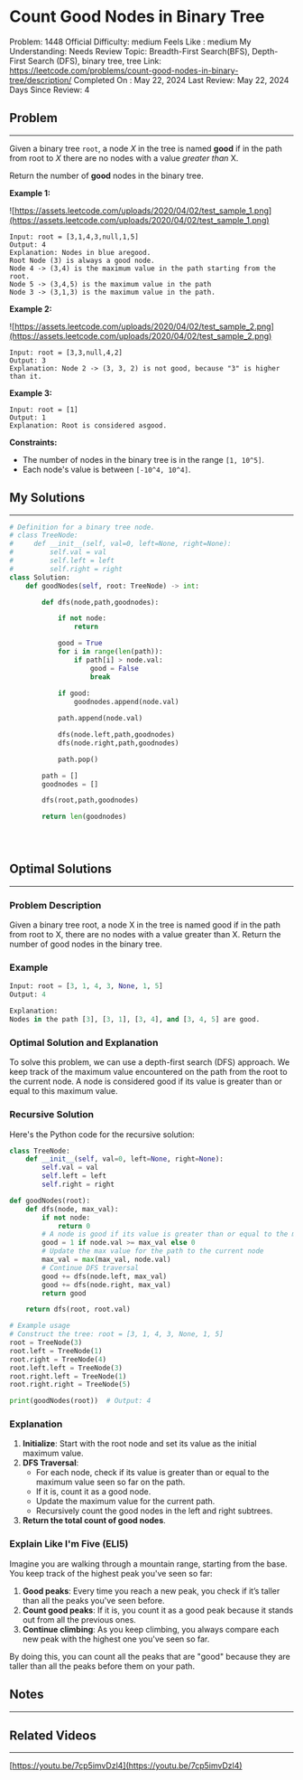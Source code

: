 # Count Good Nodes in Binary Tree

Problem: 1448
Official Difficulty: medium
Feels Like : medium
My Understanding: Needs Review
Topic: Breadth-First Search(BFS), Depth-First Search (DFS), binary tree, tree
Link: https://leetcode.com/problems/count-good-nodes-in-binary-tree/description/
Completed On : May 22, 2024
Last Review: May 22, 2024
Days Since Review: 4

## Problem

---

Given a binary tree `root`, a node *X* in the tree is named **good** if in the path from root to *X* there are no nodes with a value *greater than* X.

Return the number of **good** nodes in the binary tree.

**Example 1:**

![https://assets.leetcode.com/uploads/2020/04/02/test_sample_1.png](https://assets.leetcode.com/uploads/2020/04/02/test_sample_1.png)

```
Input: root = [3,1,4,3,null,1,5]
Output: 4
Explanation: Nodes in blue aregood.
Root Node (3) is always a good node.
Node 4 -> (3,4) is the maximum value in the path starting from the root.
Node 5 -> (3,4,5) is the maximum value in the path
Node 3 -> (3,1,3) is the maximum value in the path.
```

**Example 2:**

![https://assets.leetcode.com/uploads/2020/04/02/test_sample_2.png](https://assets.leetcode.com/uploads/2020/04/02/test_sample_2.png)

```
Input: root = [3,3,null,4,2]
Output: 3
Explanation: Node 2 -> (3, 3, 2) is not good, because "3" is higher than it.
```

**Example 3:**

```
Input: root = [1]
Output: 1
Explanation: Root is considered asgood.
```

**Constraints:**

- The number of nodes in the binary tree is in the range `[1, 10^5]`.
- Each node's value is between `[-10^4, 10^4]`.

## My Solutions

---

```python
# Definition for a binary tree node.
# class TreeNode:
#     def __init__(self, val=0, left=None, right=None):
#         self.val = val
#         self.left = left
#         self.right = right
class Solution:
    def goodNodes(self, root: TreeNode) -> int:

        def dfs(node,path,goodnodes):

            if not node:
                return 

            good = True
            for i in range(len(path)):
                if path[i] > node.val:
                    good = False
                    break
                
            if good:
                goodnodes.append(node.val)

            path.append(node.val)

            dfs(node.left,path,goodnodes)
            dfs(node.right,path,goodnodes)

            path.pop()

        path = []
        goodnodes = []

        dfs(root,path,goodnodes)

        return len(goodnodes)

        
```

```python

```

## Optimal Solutions

---

### Problem Description

Given a binary tree root, a node X in the tree is named good if in the path from root to X, there are no nodes with a value greater than X. Return the number of good nodes in the binary tree.

### Example

```python
Input: root = [3, 1, 4, 3, None, 1, 5]
Output: 4

Explanation:
Nodes in the path [3], [3, 1], [3, 4], and [3, 4, 5] are good.
```

### Optimal Solution and Explanation

To solve this problem, we can use a depth-first search (DFS) approach. We keep track of the maximum value encountered on the path from the root to the current node. A node is considered good if its value is greater than or equal to this maximum value.

### Recursive Solution

Here's the Python code for the recursive solution:

```python
class TreeNode:
    def __init__(self, val=0, left=None, right=None):
        self.val = val
        self.left = left
        self.right = right

def goodNodes(root):
    def dfs(node, max_val):
        if not node:
            return 0
        # A node is good if its value is greater than or equal to the max value seen so far
        good = 1 if node.val >= max_val else 0
        # Update the max value for the path to the current node
        max_val = max(max_val, node.val)
        # Continue DFS traversal
        good += dfs(node.left, max_val)
        good += dfs(node.right, max_val)
        return good

    return dfs(root, root.val)

# Example usage
# Construct the tree: root = [3, 1, 4, 3, None, 1, 5]
root = TreeNode(3)
root.left = TreeNode(1)
root.right = TreeNode(4)
root.left.left = TreeNode(3)
root.right.left = TreeNode(1)
root.right.right = TreeNode(5)

print(goodNodes(root))  # Output: 4
```

### Explanation

1. **Initialize**: Start with the root node and set its value as the initial maximum value.
2. **DFS Traversal**:
    - For each node, check if its value is greater than or equal to the maximum value seen so far on the path.
    - If it is, count it as a good node.
    - Update the maximum value for the current path.
    - Recursively count the good nodes in the left and right subtrees.
3. **Return the total count of good nodes**.

### Explain Like I'm Five (ELI5)

Imagine you are walking through a mountain range, starting from the base. You keep track of the highest peak you've seen so far:

1. **Good peaks**: Every time you reach a new peak, you check if it’s taller than all the peaks you've seen before.
2. **Count good peaks**: If it is, you count it as a good peak because it stands out from all the previous ones.
3. **Continue climbing**: As you keep climbing, you always compare each new peak with the highest one you've seen so far.

By doing this, you can count all the peaks that are "good" because they are taller than all the peaks before them on your path.

## Notes

---

 

## Related Videos

---

[https://youtu.be/7cp5imvDzl4](https://youtu.be/7cp5imvDzl4)